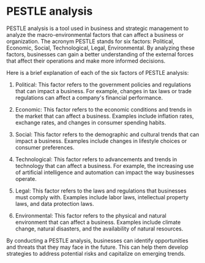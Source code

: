 # PESTLE analysis

PESTLE analysis is a tool used in business and strategic management to analyze the macro-environmental factors that can affect a business or organization. The acronym PESTLE stands for six factors: Political, Economic, Social, Technological, Legal, Environmental. By analyzing these factors, businesses can gain a better understanding of the external forces that affect their operations and make more informed decisions.

Here is a brief explanation of each of the six factors of PESTLE analysis:

1. Political: This factor refers to the government policies and regulations that can impact a business. For example, changes in tax laws or trade regulations can affect a company's financial performance.

2. Economic: This factor refers to the economic conditions and trends in the market that can affect a business. Examples include inflation rates, exchange rates, and changes in consumer spending habits.

3. Social: This factor refers to the demographic and cultural trends that can impact a business. Examples include changes in lifestyle choices or consumer preferences.

4. Technological: This factor refers to advancements and trends in technology that can affect a business. For example, the increasing use of artificial intelligence and automation can impact the way businesses operate.

5. Legal: This factor refers to the laws and regulations that businesses must comply with. Examples include labor laws, intellectual property laws, and data protection laws.

6. Environmental: This factor refers to the physical and natural environment that can affect a business. Examples include climate change, natural disasters, and the availability of natural resources.

By conducting a PESTLE analysis, businesses can identify opportunities and threats that they may face in the future. This can help them develop strategies to address potential risks and capitalize on emerging trends.